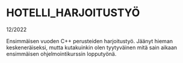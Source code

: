 # HOTELLI_HARJOITUSTYÖ
12/2022

Ensimmäisen vuoden C++ perusteiden harjoitustyö. Jäänyt hieman keskeneräiseksi, mutta kutakuinkin olen tyytyväinen mitä sain aikaan ensimmäisen ohjelmointikurssin lopputyönä.
